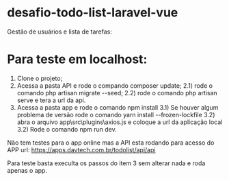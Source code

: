 # desafio-todo-list-laravel-vue
Gestão de usuários e lista de tarefas:

# Para teste em localhost:

1) Clone o projeto;
2) Acessa a pasta API e rode o compando composer update;
  2.1) rode o comando php artisan migrate --seed;
  2.2) rode o comando php artisan serve e tera a url da api.
3) Acessa a pasta app e rode o comando npm install
  3.1) Se houver algum problema de versão rode o comando yarn install --frozen-lockfile
  3.2) abra o arquivo app\src\plugins\axios.js e coloque a url da aplicação local
  3.2) Rode o comando npm run dev.

 Não tem testes para o app online mas a API esta rodando para acesso do APP  url: https://apps.davtech.com.br/todolist/api/api

 Para teste basta execulta os passos do item 3 sem alterar nada e roda apenas o app.
